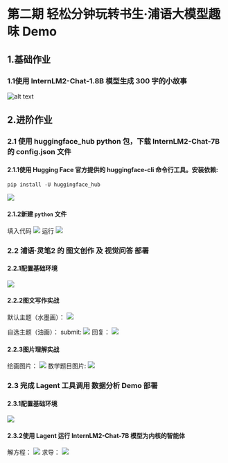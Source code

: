 ﻿# 第二期 轻松分钟玩转书生·浦语大模型趣味 Demo

## 1.基础作业  
    
### 1.1使用 InternLM2-Chat-1.8B 模型生成 300 字的小故事  
        
![alt text](images/Lesson2/homework/1.1300WordsStory.png)
        
## 2.进阶作业
    
### 2.1 使用 huggingface_hub python 包，下载 InternLM2-Chat-7B 的 config.json 文件

#### 2.1.1使用 Hugging Face 官方提供的 huggingface-cli 命令行工具。安装依赖:

    pip install -U huggingface_hub
   ![ ](images/Lesson2/homework/2.1.1InstallHuggingfaceHub.png)

#### 2.1.2新建 `python` 文件
填入代码
![ ](images/Lesson2/homework/2.1.2PythonCode.png)
运行
![ ](images/Lesson2/homework/2.1.2RunPyFile.png)


### 2.2 浦语·灵笔2 的 图文创作 及 视觉问答 部署

#### 2.2.1配置基础环境
![ ](images/Lesson2/homework/2.2.1BasicEnvironment.png)
#### 2.2.2图文写作实战
默认主题（水墨画）：
![ ](images/Lesson2/homework/2.2.2ChinesePaintingWritingAndPicture.png)

自选主题（油画）：
submit:
![ ](images/Lesson2/homework/2.2.2OilpaintingWritingAndPicture_Task.png)
回复：
![ ](images/Lesson2/homework/2.2.2OilpaintingWritingAndPicture_Answer.png)
#### 2.2.3图片理解实战
绘画图片：
![ ](images/Lesson2/homework/2.2.3PictureExplaination.png)
数学题目图片:
![ ](images/Lesson2/homework/2.2.3PictureExplaination_MathProblem.png)
    
### 2.3 完成 Lagent 工具调用 数据分析 Demo 部署
 
#### 2.3.1配置基础环境
![ ](images/Lesson2/homework/2.3.1BasicEnvironment.png)
#### 2.3.2使用 Lagent 运行 InternLM2-Chat-7B 模型为内核的智能体
解方程：
![ ](images/Lesson2/homework/2.3.2Equation.png)
求导：
![ ](images/Lesson2/homework/2.3.2Derivative.png)

